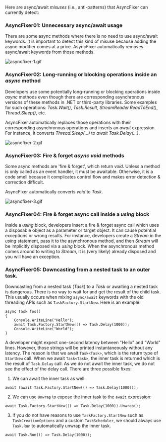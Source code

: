 Here are async/await *misuses* (i.e., anti-patterns) that AsyncFixer can currently detect:

### AsyncFixer01: Unnecessary async/await usage

There are some async methods where there is no need to use async/await keywords. It is important to detect this kind of misuse because adding the async modifier comes at a price. AsyncFixer automatically removes async/await keywords from those methods.

![asyncfixer-1.gif](asyncfixer-1.gif)

### AsyncFixer02: Long-running or blocking operations inside an *async* method

Developers use some potentially long-running or blocking operations inside *async* methods even though there are corresponding asynchronous versions of these methods in .NET or third-party libraries. Some examples for such operations: *Task.Wait()*, *Task.Result*, *StreamReader.ReadToEnd()*, *Thread.Sleep()*, etc.

AsyncFixer automatically replaces those operations with their corresponding asynchronous operations and inserts an *await* expression. For instance, it converts *Thread.Sleep(...)* to *await Task.Delay(...)*.

![asyncfixer-2.gif](asyncfixer-2.gif)

### AsyncFixer03: Fire & forget *async void* methods

Some async methods are 'fire & forget', which return *void*. Unless a method is only called as an event handler, it must be awaitable. Otherwise, it is a code smell because it complicates control flow and makes error detection & correction difficult.

AsyncFixer automatically converts *void* to *Task*.

![asyncfixer-3.gif](asyncfixer-3.gif) 

### AsyncFixer04: Fire & forget async call inside a *using* block

Inside a *using* block, developers insert a fire & forget async call which uses a disposable object as a parameter or target object. It can cause potential exceptions or wrong results. For instance, developers create a *Stream* in the *using* statement, pass it to the asynchronous method, and then *Stream* will be implicitly disposed via a *using* block. When the asynchronous method comes around to writing to *Stream*, it is (very likely) already disposed and you will have an exception.

### AsyncFixer05: Downcasting from a nested task to an outer task.

Downcasting from a nested task (*Task<Task>*) to a *Task* or awaiting a nested task is dangerous. There is no way to wait for and get the result of the child task. This usually occurs when mixing `async/await` keywords with the old threading APIs such as `TaskFactory.StartNew`. Here is an example: 

```
async Task foo()
{
    Console.WriteLine("Hello");
    await Task.Factory.StartNew(() => Task.Delay(1000));
    Console.WriteLine("World");
}
```
A developer might expect one-second latency between "Hello" and "World" lines. However, those strings will be printed instantaneously without any latency. The reason is that we await `Task<Task>`, which is the return type of `StartNew` call. When we await `Task<Task>`, the inner task is returned which is the result of `Task.Delay` call. As we do not await the inner task, we do not see the effect of the delay call. There are three possible fixes: 

1. We can await the inner task as well: 

`await (await Task.Factory.StartNew(() => Task.Delay(1000)));`

2. We can use `Unwrap` to expose the inner task to the `await` expression:

`await Task.Factory.StartNew(() => Task.Delay(1000)).Unwrap();`

3. If you do not have reasons to use `TaskFactory.StartNew` such as `TaskCreationOptions` and a custom `TaskScheduler`, we should always use `Task.Run` to automatically unwrap the inner task.

`await Task.Run(() => Task.Delay(1000));`
